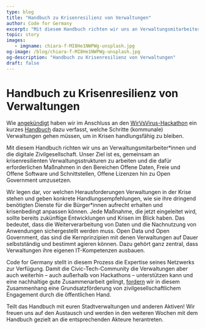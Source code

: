 ```yaml
---
type: blog
title: "Handbuch zu Krisenresilienz von Verwaltungen"
author: Code for Germany
excerpt: "Mit diesem Handbuch richten wir uns an Verwaltungsmitarbeiter*innen und die digitale Zivilgesellschaft. Unser Ziel ist es, gemeinsam an krisenresilienten Verwaltungsstrukturen zu arbeiten und die dafür erforderlichen Maßnahmen in den Bereichen Offene Daten, Freie und Offene Software und Schnittstellen, Offene Lizenzen hin zu Open Government umzusetzen." 
topic: story
images:
   - imgname: chiara-f-MI8He1NWPWg-unsplash.jpg
og-image: /blog/chiara-f-MI8He1NWPWg-unsplash.jpg
og-description: "Handbuch zu Krisenresilienz von Verwaltungen"
draft: false
---
```


# Handbuch zu Krisenresilienz von Verwaltungen

Wie [angekündigt](https://codefor.de/blog/nach-dem-Hackathon-vor-der-Nachhaltigkeit.html) haben wir im Anschluss an den [WirVsVirus-Hackathon](https://wirvsvirushackathon.org/) ein kurzes [Handbuch](https://codefor.de/assets/presse/20200409-CFG-Handbuch-Krisenresilienz.pdf) dazu verfasst, welche Schritte (kommunale) Verwaltungen gehen müssen, um in Krisen handlungsfähig zu bleiben.

Mit diesem Handbuch richten wir uns an Verwaltungsmitarbeiter\*innen und die digitale Zivilgesellschaft. Unser Ziel ist es, gemeinsam an krisenresilienten Verwaltungsstrukturen zu arbeiten und die dafür erforderlichen Maßnahmen in den Bereichen Offene Daten, Freie und Offene Software und Schnittstellen, Offene Lizenzen hin zu Open Government umzusetzen.

Wir legen dar, vor welchen Herausforderungen Verwaltungen in der Krise stehen und geben konkrete Handlungsempfehlungen, wie sie ihre dringend benötigten Dienste für die Bürger\*innen aufrecht erhalten und krisenbedingt anpassen können. Jede Maßnahme, die jetzt eingeleitet wird, sollte bereits zukünftige Entwicklungen und Krisen im Blick haben. Das bedeutet, dass die Weiterverarbeitung von Daten und die Nachnutzung von Anwendungen sichergestellt werden muss. Open Data und Open Government, das sind die Kernprinzipien mit denen Verwaltungen auf Dauer selbstständig und bestimmt agieren können. Dazu gehört ganz zentral, dass Verwaltungen ihre eigenen IT-Kompetenzen ausbauen.

Code for Germany stellt in diesem Prozess die Expertise seines Netzwerks zur Verfügung. Damit die Civic-Tech-Community die Verwaltungen aber auch weiterhin – auch außerhalb von Hackathons – unterstützen kann und eine nachhaltige gute Zusammenarbeit gelingt, [fordern](https://digitalezivilgesellschaft.org/) wir in diesem Zusammenhang eine Grundsatzförderung von zivilgesellschaftlichem Engagement durch die öffentlichen Hand.

Teilt das Handbuch mit euren Stadtverwaltungen und anderen Aktiven! Wir freuen uns auf den Austausch und werden in den weiteren Wochen mit dem Handbuch gezielt an die entsprechenden Akteure herantreten. 
